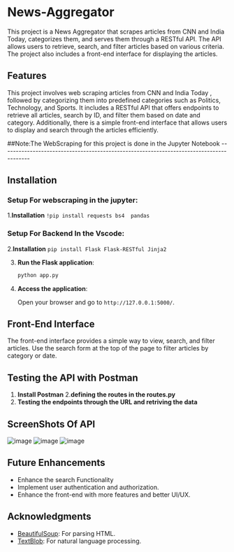 # News-Aggregator

This project is a News Aggregator  that scrapes articles from CNN and India Today, categorizes them, and serves them through a RESTful API. The API allows users to retrieve, search, and filter articles based on various criteria. The project also includes a front-end interface for displaying the articles.

## Features

This project involves web scraping articles from CNN and India Today , followed by categorizing them into predefined categories such as Politics, Technology, and Sports. 
It includes a RESTful API that offers endpoints to retrieve all articles, search by ID, and filter them based on date and category. 
Additionally, there is a simple front-end interface that allows users to display and search through the articles efficiently.

##Note:The WebScraping for this project is done in the Jupyter Notebook
    ----------------------------------------------------------------------------------------
## Installation

### Setup For webscraping in the jupyter:
1.**Installation**
`!pip install requests bs4  pandas`

### Setup For Backend In the Vscode:
2.**Installation**
`pip install Flask Flask-RESTful Jinja2`

3. **Run the Flask application**:

   ```bash
   python app.py
   ```

6. **Access the application**:

   Open your browser and go to `http://127.0.0.1:5000/`.


## Front-End Interface

The front-end interface provides a simple way to view, search, and filter articles. Use the search form at the top of the page to filter articles by category or date.

## Testing the API with Postman

1. **Install Postman**
2.**defining the routes in the routes.py**
3. **Testing the endpoints through the URL and retriving the data**

## ScreenShots Of API
![image](https://github.com/user-attachments/assets/c1fe83c0-8a8d-478a-9dde-2c98937d6cf2)
![image](https://github.com/user-attachments/assets/7ce5fb5c-c6bd-420d-91d6-310614f0b580)
![image](https://github.com/user-attachments/assets/a131c0c3-109f-449b-953c-6c0b052bdebd)




## Future Enhancements

- Enhance the search Functionality
- Implement user authentication and authorization.
- Enhance the front-end with more features and better UI/UX.


## Acknowledgments

- [BeautifulSoup](https://www.crummy.com/software/BeautifulSoup/): For parsing HTML.
- [TextBlob](https://textblob.readthedocs.io/en/dev/): For natural language processing.
